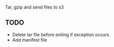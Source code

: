 Tar, gzip and send files to s3

## TODO
* Delete tar file before exiting if exception occurs
* Add manifest file 
